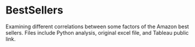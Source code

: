 # BestSellers

Examining different correlations between some factors of the Amazon best sellers. Files include Python analysis, original excel file, and Tableau public link.
